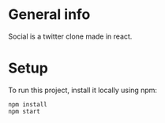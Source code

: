 # General info
Social is a twitter clone made in react.

# Setup
To run this project, install it locally using npm:

```
npm install
npm start
```
